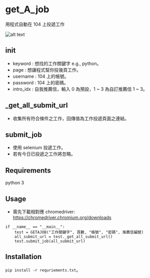 # get_A_job
用程式自動在 104 上投遞工作

![alt text](https://resumecheetah.com/wp-content/uploads/2020/01/find-a-job-3.jpg)

## __init__
* keyword : 想找的工作關鍵字 e.g., python。 
* page : 想讓程式幫你投幾頁工作。
* username : 104 上的帳號。 
* password : 104 上的密碼。 
* intro_idx : 自我推薦信，輸入 0 為預設，1 ~ 3 為自訂推薦信 1 ~ 3。

## _get_all_submit_url
* 收集所有符合條件之工作，回傳值為工作投遞頁面之連結。

## submit_job
* 使用 selenium 投遞工作。
* 若有今日已投遞之工作將忽略。

## Requirements
python 3

## Usage
* 需先下載相對應 chromedriver: https://chromedriver.chromium.org/downloads
```
if __name__ == "__main__":
    test = GETAJOB("工作關鍵字", 頁數, "帳號", "密碼", 推薦信編號)
    all_submit_url = test._get_all_submit_url()
    test.submit_job(all_submit_url)

```
## Installation
`pip install -r requriements.txt`。